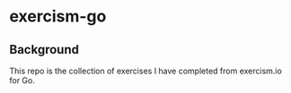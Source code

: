 # exercism-go

## Background

This repo is the collection of exercises I have completed from exercism.io for Go.
